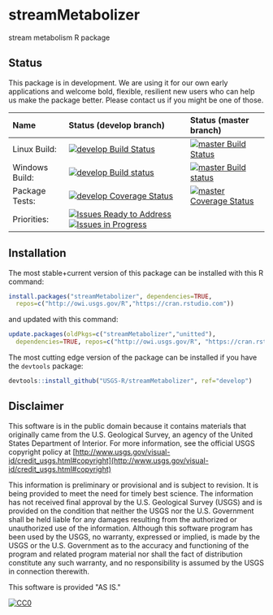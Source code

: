 # streamMetabolizer
stream metabolism R package


## Status

This package is in development. We are using it for our own early applications and welcome bold, flexible, resilient new users who can help us make the package better. Please contact us if you might be one of those.

| Name       | Status (develop branch)   |  Status (master branch) |
| :------------ |:-------------|:-------------| 
| Linux Build: | [![develop Build Status](https://travis-ci.org/USGS-R/streamMetabolizer.svg?branch=develop)](https://travis-ci.org/USGS-R/streamMetabolizer/branches)  | [![master Build Status](https://travis-ci.org/USGS-R/streamMetabolizer.svg?branch=master)](https://travis-ci.org/USGS-R/streamMetabolizer/branches) |
| Windows Build: | [![develop Build status](https://ci.appveyor.com/api/projects/status/n2u0tpmkaetj7kjp/branch/develop?svg=true)](https://ci.appveyor.com/project/jread-usgs/streammetabolizer/branch/develop) | [![master Build status](https://ci.appveyor.com/api/projects/status/n2u0tpmkaetj7kjp/branch/master?svg=true)](https://ci.appveyor.com/project/jread-usgs/streammetabolizer/branch/master) |  
| Package Tests: | [![develop Coverage Status](https://coveralls.io/repos/github/USGS-R/streamMetabolizer/badge.svg?branch=develop)](https://coveralls.io/github/USGS-R/streamMetabolizer?branch=develop) | [![master Coverage Status](https://coveralls.io/repos/github/USGS-R/streamMetabolizer/badge.svg?branch=master)](https://coveralls.io/github/USGS-R/streamMetabolizer?branch=master) |  
| Priorities: | [![Issues Ready to Address](https://badge.waffle.io/USGS-R/streamMetabolizer.png?label=ready&title=Ready)](https://waffle.io/USGS-R/streamMetabolizer) [![Issues in Progress](https://badge.waffle.io/USGS-R/streamMetabolizer.png?label=In%20Progress&title=In%20Progress)](https://waffle.io/USGS-R/streamMetabolizer)| | 


## Installation

The most stable+current version of this package can be installed with this R command:
```r
install.packages("streamMetabolizer", dependencies=TRUE, 
  repos=c("http://owi.usgs.gov/R","https://cran.rstudio.com"))
```
and updated with this command:
```r
update.packages(oldPkgs=c("streamMetabolizer","unitted"),
  dependencies=TRUE, repos=c("http://owi.usgs.gov/R", "https://cran.rstudio.com"))
```

The most cutting edge version of the package can be installed if you have the `devtools` package:
```r
devtools::install_github("USGS-R/streamMetabolizer", ref="develop")
```


## Disclaimer

This software is in the public domain because it contains materials that originally came from the U.S. Geological Survey, an agency of the United States Department of Interior. For more information, see the official USGS copyright policy at [http://www.usgs.gov/visual-id/credit_usgs.html#copyright](http://www.usgs.gov/visual-id/credit_usgs.html#copyright)

This information is preliminary or provisional and is subject to revision. It is being provided to meet the need for timely best science. The information has not received final approval by the U.S. Geological Survey (USGS) and is provided on the condition that neither the USGS nor the U.S. Government shall be held liable for any damages resulting from the authorized or unauthorized use of the information. Although this software program has been used by the USGS, no warranty, expressed or implied, is made by the USGS or the U.S. Government as to the accuracy and functioning of the program and related program material nor shall the fact of distribution constitute any such warranty, and no responsibility is assumed by the USGS in connection therewith.

This software is provided "AS IS."


 [
    ![CC0](http://i.creativecommons.org/p/zero/1.0/88x31.png)
  ](http://creativecommons.org/publicdomain/zero/1.0/)
